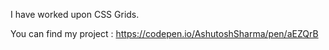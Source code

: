 I have worked upon CSS Grids.

You can find my project : https://codepen.io/AshutoshSharma/pen/aEZQrB
